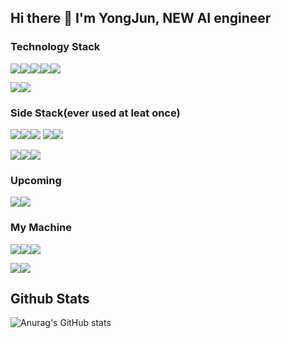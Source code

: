 ## Hi there 👋 I'm YongJun, NEW AI engineer

<!--
**YongJun-Lee-98/YongJun-Lee-98** is a ✨ _special_ ✨ repository because its `README.md` (this file) appears on your GitHub profile.

Here are some ideas to get you started:
 

- 🔭 I’m currently working on ...
- 🌱 I’m currently learning ...
- 👯 I’m looking to collaborate on ...
- 🤔 I’m looking for help with ...
- 💬 Ask me about ...
- 📫 How to reach me: ...
- 😄 Pronouns: ...
- ⚡ Fun fact: ...
-->
### Technology Stack

<img src="https://img.shields.io/badge/Python-3776AB?style=flat-square&logo=Python&logoColor=yellow"/><img src="https://img.shields.io/badge/pandas-150458?style=flat-square&logo=pandas&logoColor=white"/><img src="https://img.shields.io/badge/Numpy-013243?style=flat-square&logo=NumPy&logoColor=white"/><img src="https://img.shields.io/badge/SciPy-8CAAE6?style=flat-square&logo=NumPy&logoColor=white"/><img src="https://img.shields.io/badge/Flask-000000?style=flat-square&logo=Flask&logoColor=#000000"/>

<img src="https://img.shields.io/badge/Mysql-FFFFFF?style=flat-square&logo=Mysql&logoColor=#4479A1"/><img src="https://img.shields.io/badge/FastAPI-FFFFFF?style=flat-square&logo=FastAPI&logoColor=#009688"/>

### Side Stack(ever used at leat once)
<img src="https://img.shields.io/badge/scikitlearn-FFFFFF?style=flat-square&logo=scikit-learn&logoColor=#F7931E"/><img src="https://img.shields.io/badge/TensorFlow-FFFFFF?style=flat-square&logo=TensorFlow&logoColor=#F7931E"/><img src="https://img.shields.io/badge/PyTorch-FFFFFF?style=flat-square&logo=PyTorch&logoColor=#F7931E"/>
<img src="https://img.shields.io/badge/Amazon AWS-232F3E?style=flat-square&logo=Amazon AWS&logoColor=#232F3E"/><img src="https://img.shields.io/badge/R-276DC3?style=flat-square&logo=R&logoColor=#2496ED"/>

<img src="https://img.shields.io/badge/Docker-FFFFFF?style=flat-square&logo=Docker&logoColor=#2496ED"/><img src="https://img.shields.io/badge/Kotilin-FFFFFF?style=flat-square&logo=Kotlin&logoColor=#7F52FF"/><img src="https://img.shields.io/badge/MongoDB-FFFFFF?style=flat-square&logo=MongoDB&logoColor=#FFFFFF"/>

### Upcoming
<img src="https://img.shields.io/badge/Amazon EC2-FFFFFF?style=flat-square&logo=Amazon EC2&logoColor=#FF9900"/><img src="https://img.shields.io/badge/Apache Hadoop-FFFFFF?style=flat-square&logo=apachehadoop&logoColor=#66CCFF"/>

### My Machine
<img src="https://img.shields.io/badge/macOS-000000?style=flat-square&logo=Apple&logoColor=#FFFFFF"/><img src="https://img.shields.io/badge/iOS-000000?style=flat-square&logo=Apple&logoColor=#FFFFFF"/><img src="https://img.shields.io/badge/iPadOS-000000?style=flat-square&logo=Apple&logoColor=#FFFFFF"/>

<img src="https://img.shields.io/badge/Android-FFFFFF?style=flat-square&logo=Android&logoColor=#F3DDC84"/><img src="https://img.shields.io/badge/Windows-0078D4?style=flat-square&logo=Windows&logoColor=FFFFFF"/>


## Github Stats
![Anurag's GitHub stats](https://github-readme-stats.vercel.app/api?username=YongJun-Lee-98&show=reviews&show_icons=true&theme=merko)
